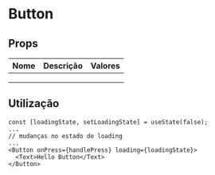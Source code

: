 # Button

## Props
|Nome|Descrição|Valores|
|---|---|---|
|   |   |   |
|   |   |   |
|   |   |   |

## Utilização

```
const [loadingState, setLoadingState] = useState(false);
...
// mudanças no estado de loading
...
<Button onPress={handlePress} loading={loadingState}>
  <Text>Hello Button</Text>
</Button>
```
